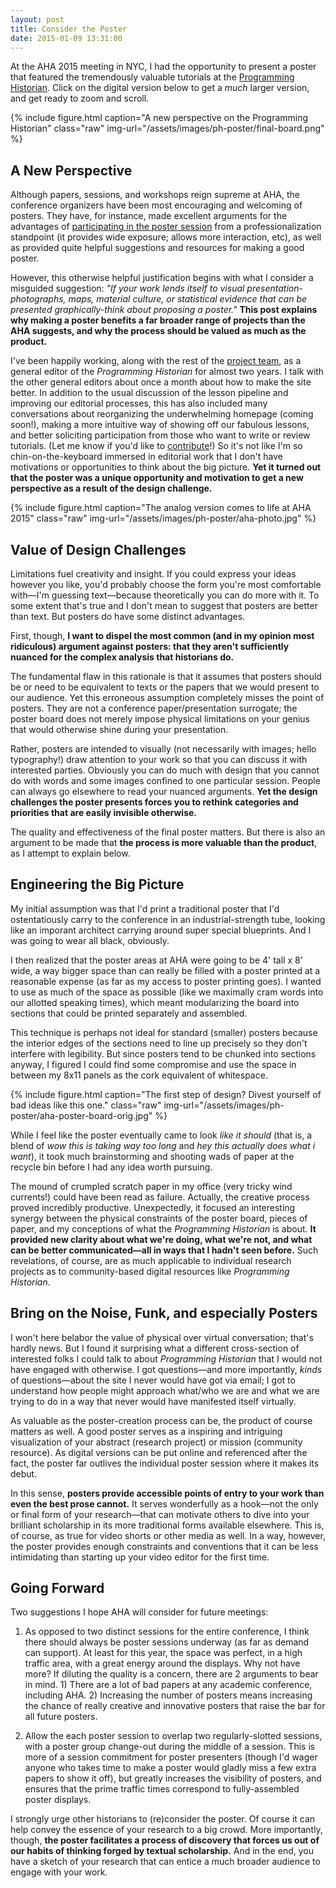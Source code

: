 ```yaml
---
layout: post
title: Consider the Poster
date: 2015-01-09 13:31:00
---
```


At the AHA 2015 meeting in NYC, I had the opportunity to present a poster that featured the tremendously valuable tutorials at the [Programming Historian](http://programminghistorian.org). Click on the digital version below to get a _much_ larger version, and get ready to zoom and scroll.

{% include figure.html caption="A new perspective on the Programming Historian" class="raw" img-url="/assets/images/ph-poster/final-board.png" %}


## A New Perspective
Although papers, sessions, and workshops reign supreme at AHA, the conference organizers have been most encouraging and welcoming of posters. They have, for instance, made excellent arguments for the advantages of [participating in the poster session](http://www.historians.org/annual-meeting/future-meetings/submit-a-proposal/poster-session-general-information) from a professionalization standpoint (it provides wide exposure; allows more interaction, etc), as well as provided quite helpful suggestions and resources for making a good poster.

However, this otherwise helpful justification begins with what I consider a misguided suggestion: _"If your work lends itself to visual presentation-photographs, maps, material culture, or statistical evidence that can be presented graphically-think about proposing a poster."_ **This post explains why making a poster benefits a far broader range of projects than the AHA suggests, and why the process should be valued as much as the product.**

I've been happily working, along with the rest of the [project team](http://programminghistorian.org/project-team), as a general editor of the _Programming Historian_ for almost two years. I talk with the other general editors about once a month about how to make the site better. In addition to the usual discussion of the lesson pipeline and improving our editorial processes, this has also included many conversations about reorganizing the underwhelming homepage (coming soon!), making a more intuitive way of showing off our fabulous lessons, and better soliciting participation from those who want to write or review tutorials. (Let me know if you'd like to [contribute](http://programminghistorian.org/contribute)!) So it's not like I'm so chin-on-the-keyboard immersed in editorial work that I don't have motivations or opportunities to think about the big picture. **Yet it turned out that the poster was a unique opportunity and motivation to get a new perspective as a result of the design challenge.**

{% include figure.html caption="The analog version comes to life at AHA 2015" class="raw" img-url="/assets/images/ph-poster/aha-photo.jpg" %}


## Value of Design Challenges
Limitations fuel creativity and insight. If you could express your ideas however you like, you'd probably choose the form you're most comfortable with—I'm guessing text—because theoretically you can do more with it. To some extent that's true and I don't mean to suggest that posters are better than text. But posters do have some distinct advantages.

First, though, **I want to dispel the most common (and in my opinion most ridiculous) argument against posters: that they aren't sufficiently nuanced for the complex analysis that historians do.**

The fundamental flaw in this rationale is that it assumes that posters should be or need to be equivalent to texts or the papers that we would present to our audience. Yet this erroneous assumption completely misses the point of posters. They are not a conference paper/presentation surrogate; the poster board does not merely impose physical limitations on your genius that would otherwise shine during your presentation.

Rather, posters are intended to visually (not necessarily with images; hello typography!) draw attention to your work so that you can discuss it with interested parties. Obviously you can do much with design that you cannot do with words and some images confined to one particular session. People can always go elsewhere to read your nuanced arguments. **Yet the design challenges the poster presents forces you to rethink categories and priorities that are easily invisible otherwise.**

The quality and effectiveness of the final poster matters. But there is also an argument to be made that **the process is more valuable than the product**, as I attempt to explain below.


## Engineering the Big Picture
My initial assumption was that I'd print a traditional poster that I'd ostentatiously carry to the conference in an industrial-strength tube, looking like an imporant architect carrying around super special blueprints. And I was going to wear all black, obviously.

I then realized that the poster areas at AHA were going to be 4' tall x 8' wide, a way bigger space than can really be filled with a poster printed at a reasonable expense (as far as my access to poster printing goes). I wanted to use as much of the space as possible (like we maximally cram words into our allotted speaking times), which meant modularizing the board into sections that could be printed separately and assembled.

This technique is perhaps not ideal for standard (smaller) posters because the interior edges of the sections need to line up precisely so they don't interfere with legibility. But since posters tend to be chunked into sections anyway, I figured I could find some compromise and use the space in between my 8x11 panels as the cork equivalent of whitespace.

{% include figure.html caption="The first step of design? Divest yourself of bad ideas like this one." class="raw" img-url="/assets/images/ph-poster/aha-poster-board-orig.jpg" %}

While I feel like the poster eventually came to look _like it should_ (that is, a blend of _wow this is taking way too long_ and _hey this actually does what i want_), it took much brainstorming and shooting wads of paper at the recycle bin before I had any idea worth pursuing.

The mound of crumpled scratch paper in my office (very tricky wind currents!) could have been read as failure. Actually, the creative process proved incredibly productive. Unexpectedly, it focused an interesting synergy between the physical constraints of the poster board, pieces of paper, and my conceptions of what the _Programming Historian_ is about. **It provided new clarity about what we're doing, what we're not, and what can be better communicated—all in ways that I hadn't seen before.** Such revelations, of course, are as much applicable to individual research projects as to community-based digital resources like _Programming Historian_.


## Bring on the Noise, Funk, and especially Posters
I won't here belabor the value of physical over virtual conversation; that's hardly news. But I found it surprising what a different cross-section of interested folks I could talk to about _Programming Historian_ that I would not have engaged with otherwise. I got questions—and more importantly, _kinds_ of questions—about the site I never would have got via email; I got to understand how people might approach what/who we are and what we are trying to do in a way that never would have manifested itself virtually.

As valuable as the poster-creation process can be, the product of course matters as well. A good poster serves as a inspiring and intriguing visualization of your abstract (research project) or mission (community resource). As digital versions can be put online and referenced after the fact, the poster far outlives the individual poster session where it makes its debut.

In this sense, **posters provide accessible points of entry to your work than even the best prose cannot.** It serves wonderfully as a hook—not the only or final form of your research—that can motivate others to dive into your brilliant scholarship in its more traditional forms available elsewhere. This is, of course, as true for video shorts or other media as well. In a way, however, the poster provides enough constraints and conventions that it can be less intimidating than starting up your video editor for the first time.


## Going Forward
Two suggestions I hope AHA will consider for future meetings:

1) As opposed to two distinct sessions for the entire conference, I think there should always be poster sessions underway (as far as demand can support). At least for this year, the space was perfect, in a high traffic area, with a great energy around the displays. Why not have more? If diluting the quality is a concern, there are 2 arguments to bear in mind. 1) There are a lot of bad papers at any academic conference, including AHA. 2) Increasing the number of posters means increasing the chance of really creative and innovative posters that raise the bar for all future posters.

2) Allow the each poster session to overlap two regularly-slotted sessions, with a poster group change-out during the middle of a session. This is more of a session commitment for poster presenters (though I'd wager anyone who takes time to make a poster would gladly miss a few extra papers to show it off), but greatly increases the visibility of posters, and ensures that the prime traffic times correspond to fully-assembled poster displays.

I strongly urge other historians to (re)consider the poster. Of course it can help convey the essence of your research to a big crowd. More importantly, though, **the poster facilitates a process of discovery that forces us out of our habits of thinking forged by textual scholarship.** And in the end, you have a sketch of your research that can entice a much broader audience to engage with your work.
